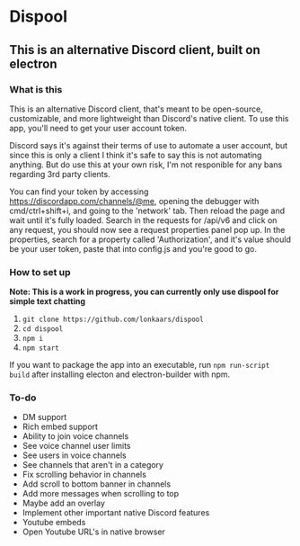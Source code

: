 # Dispool

## This is an alternative Discord client, built on electron

### What is this

This is an alternative Discord client, that's meant to be open-source, customizable, and more lightweight than Discord's native client. To use this app, you'll need to get your user account token.

Discord says it's against their terms of use to automate a user account, but since this is only a client I think it's safe to say this is not automating anything. But do use this at your own risk, I'm not responible for any bans regarding 3rd party clients.

You can find your token by accessing https://discordapp.com/channels/@me, opening the debugger with cmd/ctrl+shift+i, and going to the 'network' tab. Then reload the page and wait until it's fully loaded. Search in the requests for /api/v6 and click on any request, you should now see a request properties panel pop up. In the properties, search for a property called 'Authorization', and it's value should be your user token, paste that into config.js and you're good to go.

### How to set up

**Note: This is a work in progress, you can currently only use dispool for simple text chatting**

1. `git clone https://github.com/lonkaars/dispool`
2. `cd dispool`
3. `npm i`
4. `npm start`

If you want to package the app into an executable, run `npm run-script build` after installing electon and electron-builder with npm.

### To-do

- DM support
- Rich embed support
- Ability to join voice channels
- See voice channel user limits
- See users in voice channels
- See channels that aren't in a category
- Fix scrolling behavior in channels
- Add scroll to bottom banner in channels
- Add more messages when scrolling to top
- Maybe add an overlay
- Implement other important native Discord features
- Youtube embeds
- Open Youtube URL's in native browser
